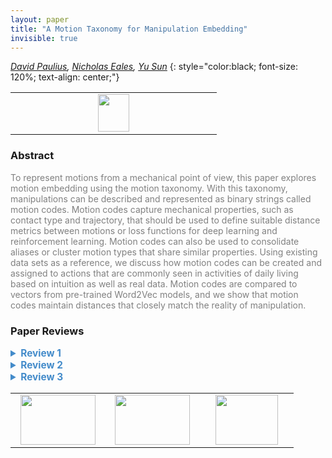 ```yaml
---
layout: paper
title: "A Motion Taxonomy for Manipulation Embedding"
invisible: true
---
```

*[David Paulius](https://www.davidpaulius.me), [Nicholas Eales](http://), [Yu Sun](https://cse.usf.edu/~yusun)*
{: style="color:black; font-size: 120%; text-align: center;"}

<table width="20%"> <tr>
<td style="width: 20%; text-align: center;"><a href="http://www.roboticsproceedings.org/rss16/p045.pdf"><img src="{{ site.baseurl }}/images/paper_link.png"
width = "50"  height = "60"/> </a> </td>

</tr></table>

### Abstract
<html><p style="color:gray; font-size: 100%; text-align: justified;">
To represent motions from a mechanical point of view, this paper explores motion embedding using the motion taxonomy. With this taxonomy, manipulations can be described and represented as binary strings called motion codes. Motion codes capture mechanical properties, such as contact type and trajectory, that should be used to define suitable distance metrics between motions or loss functions for deep learning and reinforcement learning. Motion codes can also be used to consolidate aliases or cluster motion types that share similar properties. Using existing data sets as a reference, we discuss how motion codes can be created and assigned to actions that are commonly seen in activities of daily living based on intuition as well as real data. Motion codes are compared to vectors from pre-trained Word2Vec models, and we show that motion codes maintain distances that closely match the reality of manipulation.
</p></html>

### Paper Reviews
<details><summary style="font-size:110%; color:#438BCA; cursor: pointer;"><b> Review 1</b></summary>
<p style="color:gray; font-size: 100%; text-align: justified; white-space: pre-line">
The construction and the choices for constructing this encoding scheme are well explained and documented, however this work lack of an example(even not very difficult) of task that successfully use this encoding because while the construction of the encoding seem coherent it is not sure that this will have a significant effect on a learning task, or at least showing that it increase the learning speed. Creating a link between the geometric/physical/motion and semantic associated of the action is difficult but could be done by multiple ways, ones could be done by using for example siamese networks, by exploiting the similarities in the appearance of the actions(like in a action recognition task) in the dataset in order to create the embedding from the videos. Use both embedding in another task to show the significance of the encoding scheme presented and the benefit from using such encoding would have been appreciated instead of comparing it with word2vec that do not contain motion information about the action.
</p> </details>

<details><summary style="font-size:110%; color:#438BCA; cursor: pointer;"><b> Review 2</b></summary>
<p style="color:gray; font-size: 100%; text-align: justified; white-space: pre-line">
This paper explores motion encoding using motion taxonomy based on the mechanics of motions, showing how the motion code assignment corresponds to actual data. And as a result, a new embedding method has been developed. The new method translates manipulations into a machine language called motion codes according to some attributes based on contact and trajectory information, whereas the popular word embedding technique Word2Vec embedding model is trained by context. In order to compare motion codes to Word2Vec embeddings, the authors used dimension reduction with PCA and then used t-SNE to visualize these embeddings and their relative distances in 2D. Experiments were carried out on the two methods respectively, and the results demonstrated that these motion codes, when compared to Word2Vec (which uses natural language for training and gives no innate information at all to compare the differences between two labels in a mechanical point of view), produce embeddings that provide better metrics for classification. A number of problems had been solved:
1.	different forms of motion of a same word (e.g. mixing (liquid), mixing (non-liquid))
2.	ignoring the synonyms of label (different labels but similar mechanical motions, multiple synonyms are oversimplified into a single label, e.g. ‘chop’, ‘cut’ and ‘slice’)
3.	multiple meanings of a single word (noun and verb of a word may not share a same meaning, e.g. tap).
In addition, motion codes reduce the amount of features needed to label motions and contain more meaningful information about distances between motions. 
The aim of this research is clearly stated and fully addressed. But I still have some concerns as detailed below:
For clarity:
1.	In Abstract, it is mentioned that binary codes establish a road-map to transfer learned skills to unlearned skills that share similar properties. Please explain it more clearly. 
2.	In the introduction, we were told that this taxonomy can consolidate motion aliases. A further explain on the seasons for consolidation would be helpful.
3.	In this paper, the author defines two weighted values to set the priority of contact or trajectory types when measuring distances, I suggest that the author elaborates on how this is achieved.
4.	In the beginning of section II, a formal definition of motion feature and motion feature space should be introduced, as it may leads to confusion without a definition before having read through the whole paper.
5.	I suggest the author presents the experimental results in a more intuitive form, such as circling the motions that belong to the same cluster.
6.	Figure 4 illustrates how to extract revolute properties for the motion of loosening a screw. However, one more picture with coordinate axis as well as arrows indicating the direction of motion would make it easier to understand.
7.	In Section IV B, this paper compares motion codes to pre-trained Word2Vec models. Please explain how to convert a motion code vector or a Word2Vec vector to the corresponding point in Figure 5.
8.	PCA and t-SNE are used in this paper, I suggest that the author introduce these methods properly for non-expert readers.
9.	In the conclusion (Section V), it says, "with a suitable model, motion codes can be automatically generated.” Please explain how to obtain this model.

For quality:
1.	The engagement type (rigid or soft) is connected with the structural outcome (deforming or non-deforming). The classification of these two attributes may be duplicate and there may be simpler code.
2.	As mentioned just before the section III, the proposed motion taxonomy is not the ideal way of representing a motion. Considering this as a drawback, can you please indicate what are the most important features that forms a good motion representing method? Or Could you please quantitatively or qualitatively evaluate why this motion taxonomy has this drawback. Are there any other potential drawbacks can be seen? (since they are not explicitly explained in the paper)
3.	In this paper, a criterion for the performance of the embeddings is proposed. This criterion is intuitive; however, it would be more convincing if this paper explains how to use the motion codes for motion recognition, analysis and generation rather than just comparing with Word2Vec embedding.
4.	Section IV compares motion codes to Word2Vec embedding. Please explain why choosing Word2Vec embedding, why not other embedding methods?
5.	In Section IV B, this paper compares motion codes to pre-trained Word2Vec models from Concept-Net, Google News and Wikipedia. However, the data sets used to train these models are not created for robotics. It would be better to use a data set that is created for robot manipulation.
6.	In the conclusion (Section V) and section II, the authors say that their future work will be a neural network that can automatically generate codes for manipulations in video sequences. It would be more impressive to explain the relationship between the newly proposed motion taxonomy and this neural network.
7.	When defining the contact duration, it mentioned that the duration can be measured visually or physically with sensors; However, the threshold or boundary was not given. A better definition on the threshold may be vital for a robot to generate this code automatically.
8.	The text needs to be re-checked, since I found missing of punctuation mark in the paper.
Other suggestions:
1.	I suggest that the author adds the overall framework of the proposed method in the article.
2.	It would be interesting if actions using double-active tools can be considered. E.g. bending a long stick using two hands.

</p> </details>

<details><summary style="font-size:110%; color:#438BCA; cursor: pointer;"><b> Review 3</b></summary>
<p style="color:gray; font-size: 100%; text-align: justified; white-space: pre-line">

*The robot is clearly written and easy to follow.
*Their proposed motion taxonomy represented as a binary vector is interesting, as they can compactly represent many different types of motion. However, it is unclear in what situations it would be useful to use it.

*My main qualm with the paper is that the authors do not clearly validate the paper. They claim that the motion codes can be extracted directly from demonstrations. But they do not provide statistics of how frequently the robot extracted the correct motion codes. One possible validation would be for the robot to automatically create motion codes for a number of different demonstrations. And compare how close the automatically generated motion code is to motion codes hand-coded by an expert.
*I am not sure if the comparison to Word2Vec is the fairest comparison as Word2Vec was created for a very different domain (NLP) rather than describing how a robot or people move. 
*In their comparison to Word2Vec, they claim that their taxonomy is better, but they have no statistics backing this claim. The authors do not present any statistics showing that one was more accurate than the other, instead, they compare several selected examples. A better validation would be to have an expert label how similar different motions are, and how distant Word2Vec and their proposed method are to the expert labels.
*A strong validation might have been to learn several motion taxonomies and see how well the robot could generalize it to new motions (motions that it had never done before).
*I would have liked to see several specific examples of how this taxonomy would improve current robotic applications.

</p> </details>

<table width="100%"><tr><td style="width: 30%; text-align: center;"><a href="{{ site.baseurl }}/program/papers/44"> <img src="{{ site.baseurl }}/images/previous_icon.png" width = "120"  height = "80"/> </a> </td>

<td style="width: 30%; text-align: center;"><a href="{{ site.baseurl }}/program/papers"> <img src="{{ site.baseurl }}/images/overview_icon.png" width = "120"  height = "80"/> </a> </td> 

<td style="width: 30%; text-align: center;"><a href="{{ site.baseurl }}/program/papers/46"> <img src="{{ site.baseurl }}/images/next_icon.png" width = "100"  height = "80"/> </a> </td> 

</tr></table>

